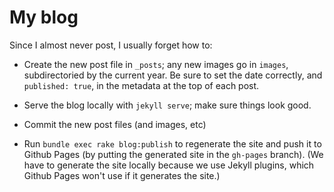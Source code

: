 # My blog

Since I almost never post, I usually forget how to:

- Create the new post file in `_posts`; any new images go in `images`, subdirectoried by the current year.
  Be sure to set the date correctly, and `published: true`, in the metadata at the top of each post.

- Serve the blog locally with `jekyll serve`; make sure things look good.

- Commit the new post files (and images, etc)

- Run `bundle exec rake blog:publish` to regenerate the site and push it to Github Pages (by putting the
  generated site in the `gh-pages` branch). (We have to generate the site locally because we use Jekyll
  plugins, which Github Pages won't use if it generates the site.)
